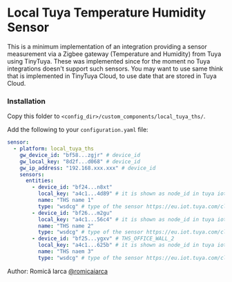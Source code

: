 # Local Tuya Temperature Humidity Sensor

This is a minimum implementation of an integration providing a sensor measurement via a Zigbee gateway (Temperature and Humidity) from Tuya using TinyTuya.
These was implemented since for the moment no Tuya integrations doesn't support such sensors.
You may want to use same think that is implemented in TinyTuya Cloud, to use date that are stored in Tuya Cloud.

### Installation

Copy this folder to `<config_dir>/custom_components/local_tuya_ths/`.

Add the following to your `configuration.yaml` file:

```yaml
sensor:
  - platform: local_tuya_ths
    gw_device_id: "bf58...zgjr" # device_id
    gw_local_key: "8d2f...d068" # device_id
    gw_ip_address: "192.168.xxx.xxx" # device_id
    sensors:
      entities:
        - device_id: "bf24...n8xt"
          local_key: "a4c1...4d89" # it is shown as node_id in tuya iot platform
          name: "THS name 1"
          type: "wsdcg" # type of the sensor https://eu.iot.tuya.com/cloud/device/detail/?id={id}}&sourceId={sourceId}&sourceType={sourceType}&region={region}&deviceKey=basicInfo&deviceId={deviceId}
        - device_id: "bf26...m2gu"
          local_key: "a4c1...56c4" # it is shown as node_id in tuya iot platform
          name: "THS name 2"
          type: "wsdcg" # type of the sensor https://eu.iot.tuya.com/cloud/device/detail/?id={id}}&sourceId={sourceId}&sourceType={sourceType}&region={region}&deviceKey=basicInfo&deviceId={deviceId}
        - device_id: "bf25...ygxv" # THS_OFFICE_WALL_2
          local_key: "a4c1...625b" # it is shown as node_id in tuya iot platform
          name: "THS naem 3"
          type: "wsdcg" # type of the sensor https://eu.iot.tuya.com/cloud/device/detail/?id={id}}&sourceId={sourceId}&sourceType={sourceType}&region={region}&deviceKey=basicInfo&deviceId={deviceId}

```
Author: Romică Iarca [@romicaiarca](https://github.com/romicaiarca)
